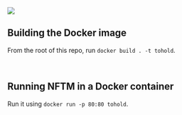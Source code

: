 ![](https://codebuild.eu-west-2.amazonaws.com/badges?uuid=eyJlbmNyeXB0ZWREYXRhIjoiaXgwdkRKSVVDU0Q0dGVZdWpvd253KzJvaXhHVTUrNkxYMGRWZGsveFJGZmx4SW12Y2tsaXIwNXVSQ3dpV0tQNTJVdG1lSUpOUlNEOGd5eFROM29TaWVZPSIsIml2UGFyYW1ldGVyU3BlYyI6InVSRFFIMmUwV0dmUEJEdWsiLCJtYXRlcmlhbFNldFNlcmlhbCI6MX0%3D&branch=main)

## Building the Docker image

From the root of this repo, run `docker build . -t tohold`.

<br>

## Running NFTM in a Docker container

Run it using `docker run -p 80:80 tohold`.

